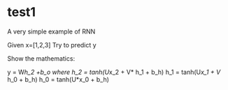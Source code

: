# test1

A very simple example of RNN

Given x=[1,2,3]
Try to predict y

Show the mathematics:

y = W*h_2 +b_o
where
h_2 = tanh(U*x_2 + V* h_1 + b_h)
h_1 = tanh(U*x_1 + V* h_0 + b_h)
h_0 = tanh(U*x_0 + b_h)


